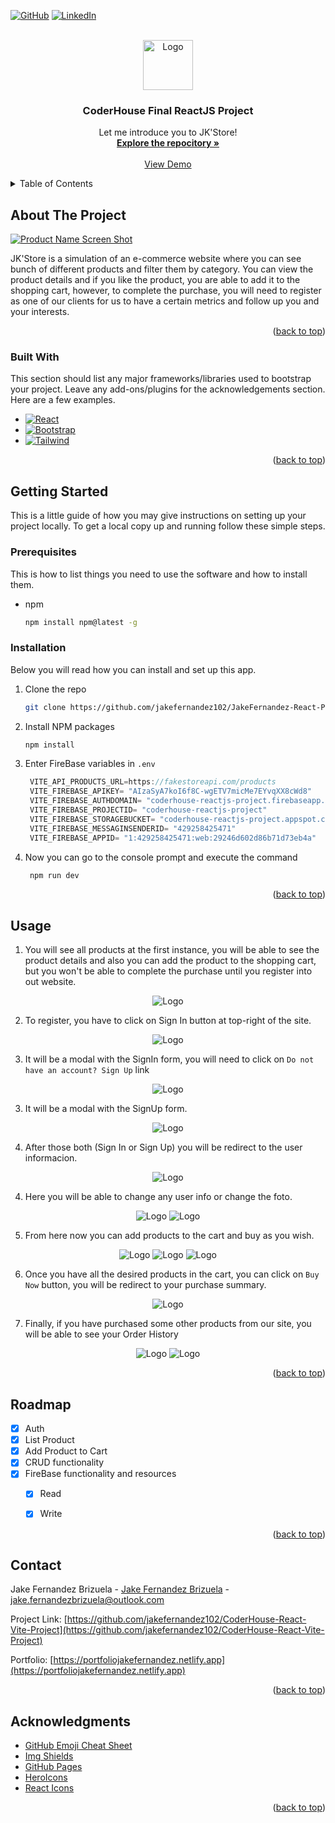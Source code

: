<!-- Improved compatibility of back to top link: See: https://github.com/othneildrew/Best-README-Template/pull/73 -->
<a name="readme-top" id="readme-top"></a>
<!--
*** Thanks for checking out the Best-README-Template. If you have a suggestion
*** that would make this better, please fork the repo and create a pull request
*** or simply open an issue with the tag "enhancement".
*** Don't forget to give the project a star!
*** Thanks again! Now go create something AMAZING! :D
-->



<!-- PROJECT SHIELDS -->
<!--
*** I'm using markdown "reference style" links for readability.
*** Reference links are enclosed in brackets [ ] instead of parentheses ( ).
*** See the bottom of this document for the declaration of the reference variables
*** for contributors-url, forks-url, etc. This is an optional, concise syntax you may use.
*** https://www.markdownguide.org/basic-syntax/#reference-style-links
-->
[![GitHub][github-shield]][github-url]
[![LinkedIn][linkedin-shield]][linkedin-url]



<!-- PROJECT LOGO -->
<br />
<div align="center">
  <a href="https://coderhousejakefernandezproject.netlify.app">
    <img src="./public/img/Logo.png" alt="Logo" width="80" height="80">
  </a>

  <h3 align="center">CoderHouse Final ReactJS Project</h3>

  <p align="center">
    Let me introduce you to JK'Store!
    <br />
    <a href="https://github.com/jakefernandez102/CoderHouse-React-Vite-Project"><strong>Explore the repocitory »</strong></a>
    <br />
    <br />
    <a href="https://coderhousejakefernandezproject.netlify.app">View Demo</a>
  </p>
</div>



<!-- TABLE OF CONTENTS -->
<details>
  <summary>Table of Contents</summary>
  <ol>
    <li>
      <a href="#about-the-project">About The Project</a>
      <ul>
        <li><a href="#built-with">Built With</a></li>
      </ul>
    </li>
    <li>
      <a href="#getting-started">Getting Started</a>
      <ul>
        <li><a href="#prerequisites">Prerequisites</a></li>
        <li><a href="#installation">Installation</a></li>
      </ul>
    </li>
    <li><a href="#usage">Usage</a></li>
    <li><a href="#roadmap">Roadmap</a></li>
    <li><a href="#contributing">Contributing</a></li>
    <li><a href="#license">License</a></li>
    <li><a href="#contact">Contact</a></li>
    <li><a href="#acknowledgments">Acknowledgments</a></li>
  </ol>
</details>



<!-- ABOUT THE PROJECT -->
## About The Project

[![Product Name Screen Shot][product-screenshot]](https://example.com)

JK'Store is a simulation of an e-commerce website where you can see bunch of different products and filter them by category.
You can view the product details and if you like the product, you are able to add it to the shopping cart, however, to complete the purchase, you will need to register as one of our clients for us to have a certain metrics and follow up you and your interests.

<p align="right">(<a href="#readme-top">back to top</a>)</p>



### Built With

This section should list any major frameworks/libraries used to bootstrap your project. Leave any add-ons/plugins for the acknowledgements section. Here are a few examples.


* [![React][React.js]][React-url]
* [![Bootstrap][Bootstrap.com]][Bootstrap-url]
* [![Tailwind][Tailwind.com]][Tailwind-url]


<p align="right">(<a href="#readme-top">back to top</a>)</p>



<!-- GETTING STARTED -->
## Getting Started

This is a little guide of how you may give instructions on setting up your project locally.
To get a local copy up and running follow these simple steps.

### Prerequisites

This is how to list things you need to use the software and how to install them.
* npm
  ```sh
  npm install npm@latest -g
  ```

### Installation

Below you will read how you can install and set up this app.

1. Clone the repo
   ```sh
   git clone https://github.com/jakefernandez102/JakeFernandez-React-Project-CoderHouse
   ```
3. Install NPM packages
   ```sh
   npm install
   ```
4. Enter FireBase variables in `.env`
   ```js
    VITE_API_PRODUCTS_URL=https://fakestoreapi.com/products
    VITE_FIREBASE_APIKEY= "AIzaSyA7koI6f8C-wgETV7micMe7EYvqXX8cWd8"
    VITE_FIREBASE_AUTHDOMAIN= "coderhouse-reactjs-project.firebaseapp.com"
    VITE_FIREBASE_PROJECTID= "coderhouse-reactjs-project"
    VITE_FIREBASE_STORAGEBUCKET= "coderhouse-reactjs-project.appspot.com"
    VITE_FIREBASE_MESSAGINSENDERID= "429258425471"
    VITE_FIREBASE_APPID= "1:429258425471:web:29246d602d86b71d73eb4a"
   ```
5. Now you can go to the console prompt and execute the command
   ```cmd
    npm run dev
   ```

<p align="right">(<a href="#readme-top">back to top</a>)</p>



<!-- USAGE EXAMPLES -->
## Usage

1. You will see all products at the first instance, you will be able to see the product details and also you can add the product to the shopping cart, but you won't be able to complete the purchase until you register into out website.

<div align="center">
    <img src="./public/img/screenshot-usage1.png" alt="Logo">
</div>

2. To register, you have to click on Sign In button at top-right of the site.

<div align="center">
    <img src="./public/img/screenshot-usage-signIn.png" alt="Logo">
</div>

3. It will be a modal with the SignIn form, you will need to click on `Do not have an account? Sign Up` link

<div align="center">
    <img src="./public/img/screenshot-usageSignIn-Modal.png" alt="Logo">
</div>

3. It will be a modal with the SignUp form.

<div align="center">
    <img src="./public/img/screenshot-usage-SignUp-Modal.png" alt="Logo">
</div>

4. After those both (Sign In or Sign Up) you will be redirect to the user informacion.

<div align="center">
    <img src="./public/img/Screenshot-usage-user-Info.png" alt="Logo">
</div>

4. Here you will be able to change any user info or change the foto.

<div align="center">
    <img src="./public/img/screenshot-usage-change-picture.png" alt="Logo">
    <img src="./public/img/screenshot-usage-updateUser.png" alt="Logo">
</div>

5. From here now you can add products to the cart and buy as you wish.

<div align="center">
    <img src="./public/img/screenshot-usage-ProductDetail.png" alt="Logo">
    <img src="./public/img/screenshot-usage-CartUpdated-status.png" alt="Logo">
    <img src="./public/img/screenshot-usage-cartInventory.png" alt="Logo">
</div>

6. Once you have all the desired products in the cart, you can click on `Buy Now` button, you will be redirect to your purchase summary.

<div align="center">
    <img src="./public/img/screenshot-usage-purchaseSumary2.png" alt="Logo">
</div>


7. Finally, if you have purchased some other products from our site, you will be able to see your Order History

<div align="center">
    <img src="./public/img/screenshot-usage-Order-History.png" alt="Logo">
    <img src="./public/img/screenshot-usage-Order-HistorySummary.png" alt="Logo">
</div>

<p align="right">(<a href="#readme-top">back to top</a>)</p>



<!-- ROADMAP -->
## Roadmap

- [x] Auth
- [x] List Product
- [x] Add Product to Cart
- [x] CRUD functionality
- [x] FireBase functionality and resources
    - [x] Read
    - [x] Write


<p align="right">(<a href="#readme-top">back to top</a>)</p>


<!-- CONTACT -->
## Contact

Jake Fernandez Brizuela - [Jake Fernandez Brizuela](https://www.linkedin.com/in/jake-fernandez-brizuela-73572222a/) - jake.fernandezbrizuela@outlook.com

Project Link: [https://github.com/jakefernandez102/CoderHouse-React-Vite-Project](https://github.com/jakefernandez102/CoderHouse-React-Vite-Project)

Portfolio: [https://portfoliojakefernandez.netlify.app](https://portfoliojakefernandez.netlify.app)

<p align="right">(<a href="#readme-top">back to top</a>)</p>



<!-- ACKNOWLEDGMENTS -->
## Acknowledgments

* [GitHub Emoji Cheat Sheet](https://www.webpagefx.com/tools/emoji-cheat-sheet)
* [Img Shields](https://shields.io)
* [GitHub Pages](https://pages.github.com)
* [HeroIcons](https://heroicons.com)
* [React Icons](https://react-icons.github.io/react-icons/search)

<p align="right">(<a href="#readme-top">back to top</a>)</p>



<!-- MARKDOWN LINKS & IMAGES -->
<!-- https://www.markdownguide.org/basic-syntax/#reference-style-links -->
[contributors-shield]: https://img.shields.io/github/contributors/othneildrew/Best-README-Template.svg?style=for-the-badge
[contributors-url]: https://github.com/othneildrew/Best-README-Template/graphs/contributors
[forks-shield]: https://img.shields.io/github/forks/othneildrew/Best-README-Template.svg?style=for-the-badge
[forks-url]: https://github.com/othneildrew/Best-README-Template/network/members
[stars-shield]: https://img.shields.io/github/stars/othneildrew/Best-README-Template.svg?style=for-the-badge
[stars-url]: https://github.com/othneildrew/Best-README-Template/stargazers
[issues-shield]: https://img.shields.io/github/issues/othneildrew/Best-README-Template.svg?style=for-the-badge
[issues-url]: https://github.com/othneildrew/Best-README-Template/issues
[license-shield]: https://img.shields.io/github/license/othneildrew/Best-README-Template.svg?style=for-the-badge
[license-url]: https://github.com/othneildrew/Best-README-Template/blob/master/LICENSE.txt
[linkedin-shield]: https://img.shields.io/badge/-LinkedIn-black.svg?style=for-the-badge&logo=linkedin&colorB=555
[github-shield]: https://img.shields.io/badge/-GitHub-black.svg?style=for-the-badge&logo=github&colorB=555
[linkedin-url]: https://www.linkedin.com/in/jake-fernandez-brizuela-73572222a/
[github-url]: https://github.com/jakefernandez102
[product-screenshot]: ./public/img/Screenshot-site.png
[React.js]: https://img.shields.io/badge/React-20232A?style=for-the-badge&logo=react&logoColor=61DAFB
[React-url]: https://reactjs.org/
[Bootstrap.com]: https://img.shields.io/badge/bootstrap-%238511FA.svg?style=for-the-badge&logo=bootstrap&logoColor=white
[Bootstrap-url]: https://getbootstrap.com
[Tailwind.com]: https://img.shields.io/badge/tailwindcss-%2338B2AC.svg?style=for-the-badge&logo=tailwind-css&logoColor=white
[Tailwind-url]: https://tailwind.com
